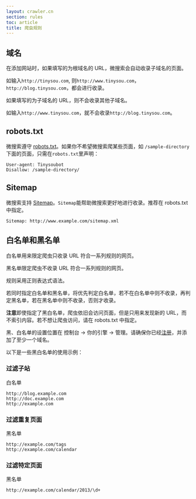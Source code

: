 ```yaml
---
layout: crawler.cn
section: rules
toc: article
title: 爬虫规则
---
```



## 域名

在添加网站时，如果填写的为根域名的 URL，微搜索会自动收录子域名的页面。

如输入`http://tinysou.com`, 则`http://www.tinysou.com`，`http://blog.tinysou.com`，都会进行收录。

如果填写的为子域名的 URL，则不会收录其他子域名。

如输入`http://www.tinysou.com`，就不会收录`http://blog.tinysou.com`。

## robots.txt

微搜索遵守 [robots.txt][robots]。如果你不希望微搜索爬某些页面，如 `/sample-directory` 下面的页面，只需在`robots.txt`里声明：

```
User-agent: Tinysoubot
Disallow: /sample-directory/
```


## Sitemap

微搜索支持 [Sitemap][sitemap]。`Sitemap`能帮助微搜索更好地进行收录。推荐在 robots.txt 中指定。

```
Sitemap: http://www.example.com/sitemap.xml
```


## 白名单和黑名单

白名单用来限定爬虫只收录 URL 符合一系列规则的网页。

黑名单限定爬虫不收录 URL 符合一系列规则的网页。

规则采用正则表达式语法。

若同时指定白名单和黑名单，将优先判定白名单，若不在白名单中则不收录，再判定黑名单，若在黑名单中则不收录，否则才收录。

**注意**即使指定了黑白名单，爬虫依旧会访问页面，但是只用来发现新的 URL，而不索引内容。若不想让爬虫访问，请在 robots.txt 中指定。

黑、白名单的设置位置在 控制台 -> 你的引擎 -> 管理。请确保你已经[注册][signup]，并添加了至少一个域名。

以下是一些黑白名单的使用示例：

### 过滤子站

白名单

```
http://blog.example.com
http://doc.example.com
http://example.com
```

### 过滤重复页面

黑名单

```
http://example.com/tags
http://example.com/calendar
```

### 过滤特定页面

黑名单

```
http://example.com/calendar/2013/\d+
```

[signup]:http://dashboard.tinysou.com/signup
[robots]:http://www.robotstxt.org/
[sitemap]:http://www.sitemaps.org/protocol.html
